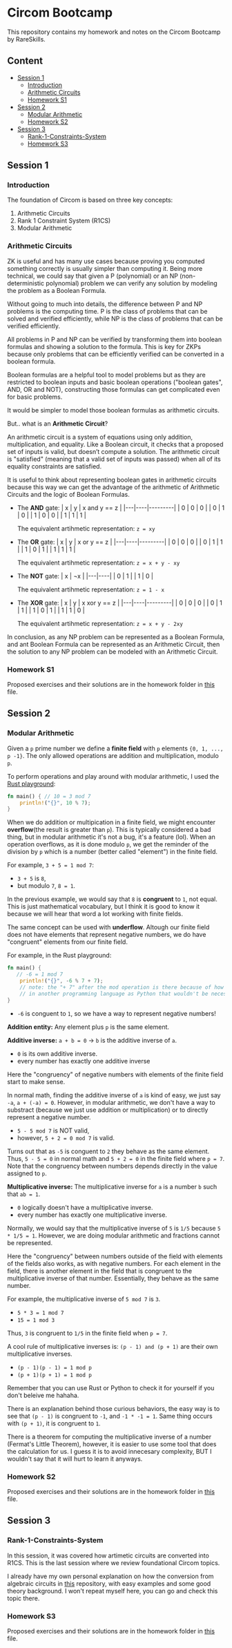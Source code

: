 # Circom Bootcamp
This repository contains my homework and notes on the Circom Bootcamp by RareSkills.

## Content
- [Session 1](#session-1)
    - [Introduction](#introduction)
    - [Arithmetic Circuits](#arithmetic-circuits)
    - [Homework S1](#homework-s1)
- [Session 2](#session-2)
   - [Modular Arithmetic](#modular-arithmetic)
   - [Homework S2](#homework-s2)
- [Session 3](#session-3)
   - [Rank-1-Constraints-System](#rank-1-constraints-system)
   - [Homework S3](#homework-s3)

## Session 1

### Introduction

The foundation of Circom is based on three key concepts:
1. Arithmetic Circuits
2. Rank 1 Constraint System (R1CS)
3. Modular Arithmetic

### Arithmetic Circuits

ZK is useful and has many use cases because proving you computed something correctly is usually simpler than computing it. Being more technical, we could say that given a P (polynomial) or an NP (non-deterministic polynomial) problem we can verify any solution by modeling the problem as a Boolean Formula.

Without going to much into details, the difference between P and NP problems is the computing time. P is the class of problems that can be solved and verified efficiently, while NP is the class of problems that can be verified efficiently. 

All problems in P and NP can be verified by transforming them into boolean formulas and showing a solution to the formula. This is key for ZKPs because only problems that can be efficiently verified can be converted in a boolean formula. 

Boolean formulas are a helpful tool to model problems but as they are restricted to boolean inputs and basic boolean operations ("boolean gates", AND, OR and NOT), constructing those formulas can get complicated even for basic problems.

It would be simpler to model those boolean formulas as arithmetic circuits.

But.. what is an **Arithmetic Circuit**?

An arithmetic circuit is a system of equations using only addition, multiplication, and equality. Like a Boolean circuit, it checks that a proposed set of inputs is valid, but doesn’t compute a solution.
The arithmetic circuit is "satisfied" (meaning that a valid set of inputs was passed) when all of its equality constraints are satisfied.

It is useful to think about representing boolean gates in arithmetic circuits because this way we can get the advantage of the arithmetic of Arithmetic Circuits and the logic of Boolean Formulas.

- The **AND** gate:
   | x |  y | x and y == z |
   |---|----|---------|
   | 0 |  0 |   0     | 
   | 0 |  1 |   0     |
   | 1 |  0 |   0     |
   | 1 |  1 |   1     |

   The equivalent artihmetic representation: `z = xy`

- The **OR** gate:
   | x |  y | x or y == z |
   |---|----|---------|
   | 0 |  0 |   0     | 
   | 0 |  1 |   1     |
   | 1 |  0 |   1     |
   | 1 |  1 |   1     |

   The equivalent artihmetic representation: `z = x + y - xy`

- The **NOT** gate:
   | x | ¬x |
   |---|----|
   | 0 |  1 |
   | 1 |  0 |

   The equivalent artihmetic representation: `z = 1 - x`

- The **XOR** gate: 
   | x |  y | x xor y == z |
   |---|----|---------|
   | 0 |  0 |   0     | 
   | 0 |  1 |   1     |
   | 1 |  0 |   1     |
   | 1 |  1 |   0     |

   The equivalent artihmetic representation: `z = x + y - 2xy`

In conclusion, as any NP problem can be represented as a Boolean Formula, and ant Boolean Formula can be represented as an Arithmetic Circuit, then the solution to any NP problem can be modeled with an Arithmetic Circuit.

### Homework S1

Proposed exercises and their solutions are in the homework folder in [this](./homework/session1.md) file.

## Session 2

### Modular Arithmetic

Given a `p` prime number we define a **finite field** with `p` elements `{0, 1, ..., p -1}`. The only allowed operations are addition and multiplication, modulo `p`.

To perform operations and play around with modular arithmetic, I used the [Rust playground](https://play.rust-lang.org/?version=stable&mode=debug&edition=2024):
```rust
fn main() { // 10 = 3 mod 7
    println!("{}", 10 % 7);
}
```

When we do addition or multipication in a finite field, we might encounter **overflow**(the result is greater than `p`). This is typically considered a bad thing, but in modular arithmetic it's not a bug, it's a feature (lol). When an operation overflows, as it is done modulo `p`, we get the reminder of the division by `p` which is a number (better called "element") in the finite field.

For example, `3 + 5 = 1 mod 7`:
   - `3 + 5` is `8`, 
   - but modulo `7`, `8 = 1`.

In the previous example, we would say that `8` is **congruent** to `1`, not equal. This is just mathematical vocabulary, but I think it is good to know it because we will hear that word a lot working with finite fields.

The same concept can be used with **underflow**. Altough our finite field does not have elements that represent negative numbers, we do have "congruent" elements from our finite field. 

For example, in the Rust playground:
```rust
fn main() {
   // -6 = 1 mod 7
    println!("{}", -6 % 7 + 7);
    // note: the "+ 7" after the mod operation is there because of how Rust rounds division
    // in another programming language as Python that wouldn't be necessary.
}
```
- `-6` is conguent to `1`, so we have a way to represent negative numbers!

**Addition entity:** Any element plus `p` is the same element. 

**Additive inverse:**
`a + b = 0` -> `b` is the additive inverse of `a`. 
 - `0` is its own additive inverse.
 - every number has exactly one additive inverse

Here the "congruency" of negative numbers with elements of the finite field start to make sense.

In normal math, finding the additive inverse of `a` is kind of easy, we just say `-a`, `a + (-a) = 0`. However, in modular arithmetic, we don't have a way to substract (because we just use addition or multiplication) or to directly represent a negative number.

   - `5 - 5 mod 7` is NOT valid,
   - however, `5 + 2 = 0 mod 7` is valid.

Turns out that as `-5` is conguent to `2` they behave as the same element. Thus, `5 - 5 = 0` in normal math and `5 + 2 = 0` in the finite field where `p = 7`. Note that the congruency between numbers depends directly in the value assigned to `p`.

**Multiplicative inverse:** 
The multiplicative inverse for `a` is a number `b` such that `ab = 1`.
 - `0` logically doesn't have a multiplicative inverse.
 - every number has exactly one multiplicative inverse.

Normally, we would say that the multiplicative inverse of `5` is `1/5` because `5 * 1/5 = 1`. However, we are doing modular arithmetic and fractions cannot be represented.

Here the "congruency" between numbers outside of the field with elements of the fields also works, as with negative numbers.
For each element in the field, there is another element in the field that is congruent to the multiplicative inverse of that number. Essentially, they behave as the same number.

For example, the multiplicative inverse of `5 mod 7` is `3`.
 - `5 * 3 = 1 mod 7`
 - `15 = 1 mod 3`

Thus, `3` is congruent to `1/5` in the finite field when `p = 7`.

A cool rule of multiplicative inverses is: `(p - 1) and (p + 1)` are their own multiplicative inverses.
 - `(p - 1)(p - 1) = 1 mod p`
 - `(p + 1)(p + 1) = 1 mod p`

Remember that you can use Rust or Python to check it for yourself if you don't beleive me hahaha.

There is an explanation behind those curious behaviors, the easy way is to see that `(p - 1)` is congruent to `-1`, and `-1 * -1 = 1`. Same thing occurs with `(p + 1)`, it is congruent to `1`.

There is a theorem for computing the multiplicative inverse of a number (Fermat's Little Theorem), however, it is easier to use some tool that does the calculation for us. I guess it is to avoid innecesary complexity, BUT I wouldn't say that it will hurt to learn it anyways.

### Homework S2

Proposed exercises and their solutions are in the homework folder in [this](./homework/session2.md) file.

## Session 3

### Rank-1-Constraints-System

In this session, it was covered how artimetic circuits are converted into R1CS. This is the last session where we review foundational Circom topics. 

I already have my own personal explanation on how the conversion from algebraic circuits in [this](https://github.com/santiellena/zk-magic-square?tab=readme-ov-file#arithmetic-circuit-to-r1sc) repository, with easy examples and some good theory background. I won't repeat myself here, you can go and check this topic there.

### Homework S3

Proposed exercises and their solutions are in the homework folder in [this](./homework/session3.md) file.